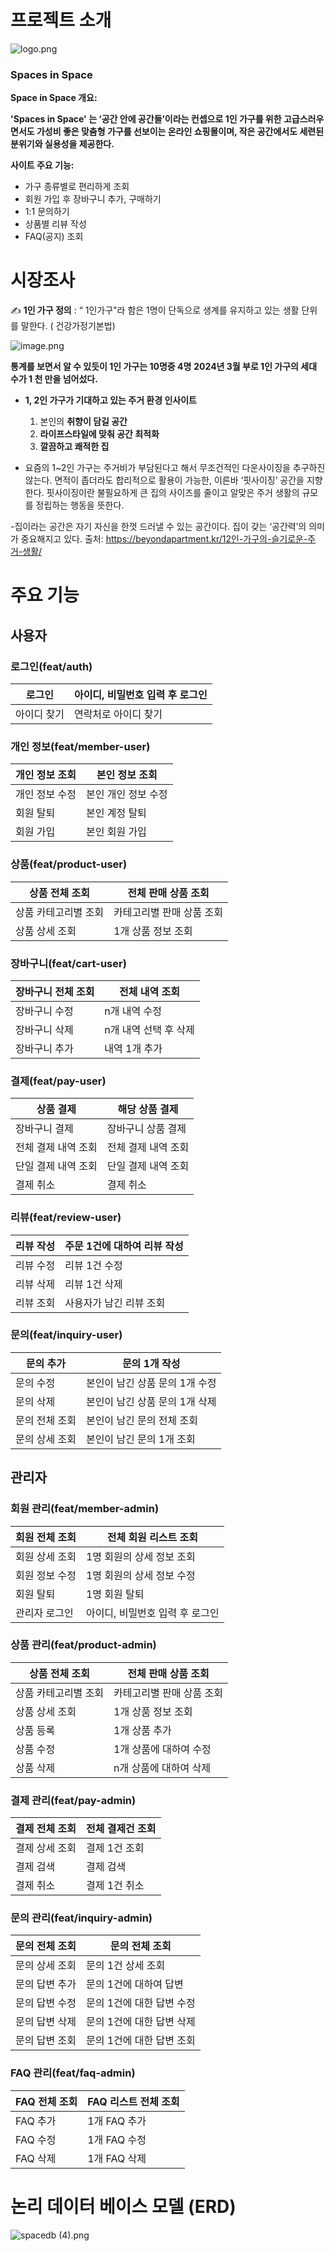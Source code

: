 # 프로젝트 소개

![logo.png](assets/logo.png)

### Spaces in Space

**Space in Space 개요:**

**'Spaces in Space' 는 ‘공간 안에 공간들’이라는 컨셉으로 1인 가구를 위한 고급스러우면서도 가성비 좋은 맞춤형 가구를 선보이는 온라인 쇼핑몰이며, 작은 공간에서도 세련된 분위기와 실용성을 제공한다.**

**사이트 주요 기능:**

- 가구 종류별로 편리하게 조회
- 회원 가입 후 장바구니 추가, 구매하기
- 1:1 문의하기
- 상품별 리뷰 작성
- FAQ(공지) 조회

# 시장조사

✍️ **1인 가구 정의** : “ 1인가구"라 함은 1명이 단독으로 생계를 유지하고 있는 생활 단위를 말한다. ( 건강가정기본법)

![image.png](assets/image.png)

**통계를 보면서 알 수 있듯이 1인 가구는 10명중 4명** 
**2024년 3월 부로 1인 가구의 세대 수가 1 천 만을 넘어섰다.**

- **1, 2인 가구가 기대하고 있는 주거 환경 인사이트**
    
    1) 본인의 **취향이 담길 공간**
    2) **라이프스타일에 맞춰 공간 최적화**
    3) **깔끔하고 쾌적한 집**
    
- 요즘의 1~2인 가구는 주거비가 부담된다고 해서 무조건적인 다운사이징을 추구하진 않는다. 면적이 좁더라도 합리적으로 활용이 가능한, 이른바 ‘핏사이징’ 공간을 지향한다. 핏사이징이란 불필요하게 큰 집의 사이즈를 줄이고 알맞은 주거 생활의 규모를 정립하는 행동을 뜻한다.

-집이라는 공간은 자기 자신을 한껏 드러낼 수 있는 공간이다.  집이 갖는 ‘공간력’의 의미가 중요해지고 있다.
출처: https://beyondapartment.kr/12인-가구의-슬기로운-주거-생활/

# 주요 기능
    
## 사용자

### 로그인(feat/auth)

| 로그인 | 아이디, 비밀번호 입력 후 로그인 |
| --- | --- |
| 아이디 찾기 | 연락처로 아이디 찾기 |

### 개인 정보(feat/member-user)

| 개인 정보 조회 | 본인 정보 조회 |
| --- | --- |
| 개인 정보 수정 | 본인 개인 정보 수정 |
| 회원 탈퇴 | 본인 계정 탈퇴 |
| 회원 가입 | 본인 회원 가입 |

### 상품(feat/product-user)

| 상품 전체 조회 | 전체 판매 상품 조회 |
| --- | --- |
| 상품 카테고리별 조회 | 카테고리별 판매 상품 조회 |
| 상품 상세 조회 | 1개 상품 정보 조회 |

### 장바구니(feat/cart-user)

| 장바구니 전체 조회 | 전체 내역 조회 |
| --- | --- |
| 장바구니 수정 | n개 내역 수정 |
| 장바구니 삭제 | n개 내역 선택 후 삭제 |
| 장바구니 추가 | 내역 1개 추가 |

### 결제(feat/pay-user)

| 상품 결제 | 해당 상품  결제 |
| --- | --- |
| 장바구니 결제 | 장바구니 상품 결제 |
| 전체 결제 내역 조회 | 전체 결제 내역 조회 |
| 단일 결제 내역 조회 | 단일 결제 내역 조회 |
| 결제 취소 | 결제 취소 |

### 리뷰(feat/review-user)

| 리뷰 작성 | 주문 1건에 대하여 리뷰 작성 |
| --- | --- |
| 리뷰 수정 | 리뷰 1건 수정 |
| 리뷰 삭제 | 리뷰 1건 삭제 |
| 리뷰 조회 | 사용자가 남긴 리뷰 조회 |

### 문의(feat/inquiry-user)

| 문의 추가 | 문의 1개 작성 |
| --- | --- |
| 문의 수정 | 본인이 남긴 상품 문의 1개 수정 |
| 문의 삭제 | 본인이 남긴 상품 문의 1개 삭제 |
| 문의 전체 조회 | 본인이 남긴 문의 전체 조회 |
| 문의 상세 조회 | 본인이 남긴 문의 1개 조회 |

## 관리자

### 회원 관리(feat/member-admin)

| 회원 전체 조회 | 전체 회원 리스트 조회 |
| --- | --- |
| 회원 상세 조회 | 1명 회원의 상세 정보 조회 |
| 회원 정보 수정 | 1명 회원의 상세 정보 수정 |
| 회원 탈퇴 | 1명 회원 탈퇴 |
| 관리자 로그인 | 아이디, 비밀번호 입력 후 로그인 |

### 상품 관리(feat/product-admin)

| 상품 전체 조회 | 전체 판매 상품 조회 |
| --- | --- |
| 상품 카테고리별 조회 | 카테고리별 판매 상품 조회 |
| 상품 상세 조회 | 1개 상품 정보 조회 |
| 상품 등록 | 1개 상품 추가 |
| 상품 수정 | 1개 상품에 대하여 수정 |
| 상품 삭제 | n개 상품에 대하여 삭제 |

### 결제 관리(feat/pay-admin)

| 결제 전체 조회 | 전체 결제건 조회 |
| --- | --- |
| 결제 상세 조회 | 결제 1건 조회 |
| 결제 검색 | 결제 검색 |
| 결제 취소 | 결제 1건 취소 |

### 문의 관리(feat/inquiry-admin)

| 문의 전체 조회 | 문의 전체 조회 |
| --- | --- |
| 문의 상세 조회 | 문의 1건 상세 조회 |
| 문의 답변 추가 | 문의 1건에 대하여 답변 |
| 문의 답변 수정 | 문의 1건에 대한 답변 수정 |
| 문의 답변 삭제 | 문의 1건에 대한 답변 삭제 |
| 문의 답변 조회 | 문의 1건에 대한 답변 조회 |

### FAQ 관리(feat/faq-admin)

| FAQ 전체 조회 | FAQ 리스트 전체 조회 |
| --- | --- |
| FAQ 추가 | 1개 FAQ 추가 |
| FAQ 수정 | 1개 FAQ 수정 |
| FAQ 삭제 | 1개 FAQ 삭제 |

# 논리 데이터 베이스 모델 (ERD)

![spacedb (4).png](assets/spacedb_(4).png)
